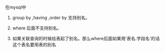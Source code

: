 在mysql中

1.  group by ,having ,order by 支持别名。
    
2.  where 后面不支持别名。
    
3.  如果关联查询的时候给表起了别名。那么where后面如果用'表名.字段名'的话这个表名要用表的别名